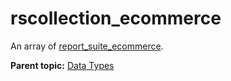 # rscollection\_ecommerce

An array of [report\_suite\_ecommerce](r_report_suite_ecommerce.md#).

**Parent topic:** [Data Types](../data_types/c_datatypes.md)

